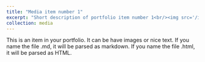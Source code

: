 ```yaml
---
title: "Media item number 1"
excerpt: "Short description of portfolio item number 1<br/><img src='/images/500x300.png'>"
collection: media
---
```


This is an item in your portfolio. It can be have images or nice text. If you name the file .md, it will be parsed as markdown. If you name the file .html, it will be parsed as HTML. 
